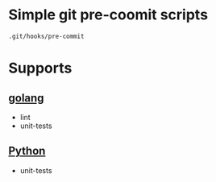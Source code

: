 # Simple git pre-coomit scripts

    .git/hooks/pre-commit

# Supports

## [golang](https://golang.org/)
* lint
* unit-tests

## [Python]()
* unit-tests

